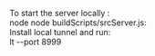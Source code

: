 To start the server locally :  
    node node buildScripts/srcServer.js:  
Install local tunnel and run:  
    lt --port 8999  

